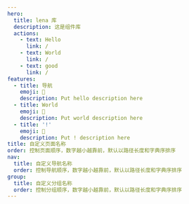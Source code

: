 ```yaml
---
hero:
  title: lena 库
  description: 这是组件库
  actions:
    - text: Hello
      link: /
    - text: World
      link: /
    - text: good
      link: /
features:
  - title: 导航
    emoji: 💎
    description: Put hello description here
  - title: World
    emoji: 🌈
    description: Put world description here
  - title: '!'
    emoji: 🚀
    description: Put ! description here
title: 自定义页面名称
order: 控制页面顺序，数字越小越靠前，默认以路径长度和字典序排序
nav:
  title: 自定义导航名称
  order: 控制导航顺序，数字越小越靠前，默认以路径长度和字典序排序
group:
  title: 自定义分组名称
  order: 控制分组顺序，数字越小越靠前，默认以路径长度和字典序排序
---
```

